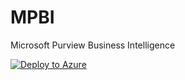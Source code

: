 # MPBI
Microsoft Purview Business Intelligence

[![Deploy to Azure](https://aka.ms/deploytoazurebutton)](https://portal.azure.com/#create/Microsoft.Template/uri/https%3A%2F%2Fraw.githubusercontent.com%2Fdmquilez%2FMicrosoft-Purview-Business-Intelligence%2Fmain%2Fdeploy.json)
